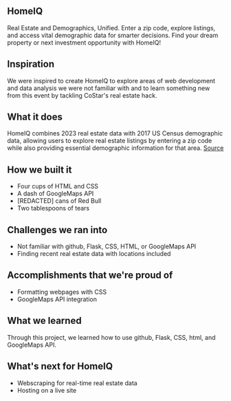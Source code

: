 ## **HomeIQ**

Real Estate and Demographics, Unified. Enter a zip code, explore listings, and access vital demographic data for smarter decisions. Find your dream property or next investment opportunity with HomeIQ!

## Inspiration
We were inspired to create HomeIQ to explore areas of web development and data analysis we were not familiar with and to learn something new from this event by tackling CoStar's real estate hack.

## What it does
HomeIQ combines 2023 real estate data with 2017 US Census demographic data, allowing users to explore real estate listings by entering a zip code while also providing essential demographic information for that area.
[Source](https://www.openicpsr.org/openicpsr/project/120462/version/V1/view)

## How we built it
- Four cups of HTML and CSS
- A dash of GoogleMaps API
- [REDACTED] cans of Red Bull
- Two tablespoons of tears

## Challenges we ran into
- Not familiar with github, Flask, CSS, HTML, or GoogleMaps API
- Finding recent real estate data with locations included

## Accomplishments that we're proud of
- Formatting webpages with CSS
- GoogleMaps API integration

## What we learned
Through this project, we learned how to use github, Flask, CSS, html, and GoogleMaps API.

## What's next for HomeIQ
- Webscraping for real-time real estate data
- Hosting on a live site